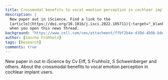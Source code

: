 ```yaml
---
title: Crossmodal benefits to vocal emotion perception in cochlear implant users
description: |
  New paper out in iScience. Find a link to the
  [article](https://doi.org/10.1016/j.isci.2022.105711){:target="_blank"}
  when you open this news thread.
background: "https://www.cell.com/cms/attachment/ffbf2b4e-d39d-4b9b-b8ec-e7c858c9d9d8/fx1.jpg"
author: [Sascha Frühholz]
tags: [Research]
comments: true
---
```


New paper in out in iScience by Cv Eiff, S Fruhholz, S Schweinberger and others.
About the crossmodal benefits to vocal emotion perception in cochlear implant users.
